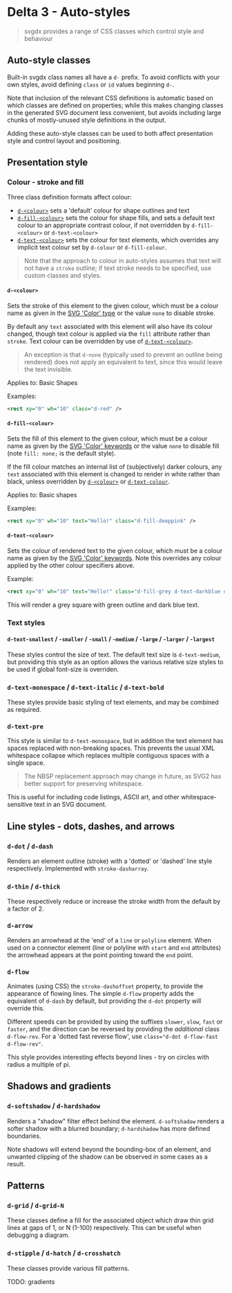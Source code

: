 # Delta 3 - Auto-styles

> svgdx provides a range of CSS classes which control style and behaviour

## Auto-style classes

Built-in svgdx class names all have a `d-` prefix.  To avoid conflicts with your own styles, avoid defining `class` or `id` values beginning `d-`.

Note that inclusion of the relevant CSS definitions is automatic based on which classes are defined on properties; while this makes changing classes in the generated SVG document less convenient, but avoids including large chunks of mostly-unused style definitions in the output.

Adding these auto-style classes can be used to both affect presentation style and control layout and positioning.

## Presentation style

### Colour - stroke and fill

Three class definition formats affect colour:

- [`d-<colour>`](#d-colour) sets a 'default' colour for shape outlines and text
- [`d-fill-<colour>`](#d-fill-colour) sets the colour for shape fills, and sets a default text colour to an appropriate contrast colour, if not overridden by `d-fill-<colour>` or `d-text-<colour>`
- [`d-text-<colour>`](#d-text-colour) sets the colour for text elements, which overrides any implicit text colour set by `d-colour` or `d-fill-colour`.

> Note that the approach to colour in auto-styles assumes that text will not have a `stroke` outline; if text stroke needs to be specified, use custom classes and styles.

#### `d-<colour>`
Sets the stroke of this element to the given colour, which must be a colour name as given in the [SVG 'Color' type](https://www.w3.org/TR/SVG11/types.html#DataTypeColor) or the value `none` to disable stroke.

By default any `text` associated with this element will also have its colour changed, though text colour is applied via the `fill` attribute rather than `stroke`. Text colour can be overridden by use of [`d-text-<colour>`](#d-text-colour).

> An exception is that `d-none` (typically used to prevent an outline being rendered) does not apply an equivalent to text, since this would leave the text invisible.

Applies to: Basic Shapes

Examples:
```xml
<rect xy="0" wh="10" class="d-red" />
```

#### `d-fill-<colour>`
Sets the fill of this element to the given colour, which must be a colour name as given
by the [SVG 'Color' keywords](https://www.w3.org/TR/SVG11/types.html#ColorKeywords) or
the value `none` to disable fill (note `fill: none;` is the default style).

If the fill colour matches an internal list of (subjectively) darker colours,
any `text` associated with this element is changed to render in white rather than black, unless overridden by [`d-<colour>`](#d-colour) or [`d-text-colour`](#d-text-colour).

Applies to: Basic shapes

Examples:
```xml
<rect xy="0" wh="10" text="Hello!" class="d-fill-deeppink" />
```

#### `d-text-<colour>`
Sets the colour of rendered text to the given colour, which must be a colour name as given
by the [SVG 'Color' keywords](https://www.w3.org/TR/SVG11/types.html#ColorKeywords).
Note this overrides any colour applied by the other colour specifiers above.

Example:
```xml
<rect xy="0" wh="10" text="Hello!" class="d-fill-grey d-text-darkblue d-green" />
```

This will render a grey square with green outline and dark blue text.

### Text styles

#### `d-text-smallest` / `-smaller` / `-small` / `-medium` / `-large` / `-larger` / `-largest`

These styles control the size of text. The default text size is `d-text-medium`, but providing
this style as an option allows the various relative size styles to be used if global font-size
is overriden.

### `d-text-monospace` / `d-text-italic` / `d-text-bold`

These styles provide basic styling of text elements, and may be combined as required.

### `d-text-pre`

This style is similar to `d-text-monospace`, but in addition the text element has spaces
replaced with non-breaking spaces. This prevents the usual XML whitespace collapse which
replaces multiple contiguous spaces with a single space.

> The NBSP replacement approach may change in future,
> as SVG2 has better support for preserving whitespace.

This is useful for including code listings, ASCII art, and other whitespace-sensitive text
in an SVG document.

## Line styles - dots, dashes, and arrows

### `d-dot` / `d-dash`
Renders an element outline (stroke) with a 'dotted' or 'dashed' line style respectively.
Implemented with `stroke-dasharray`.

### `d-thin` / `d-thick`
These respectively reduce or increase the stroke width from the default by a factor of 2.

### `d-arrow`
Renders an arrowhead at the 'end' of a `line` or `polyline` element. When used on a
connector element (line or polyline with `start` and `end` attributes) the arrowhead
appears at the point pointing toward the `end` point.

### `d-flow`
Animates (using CSS) the `stroke-dashoffset` property, to provide the appearance of
flowing lines. The simple `d-flow` property adds the equivalent of `d-dash` by default,
but providing the `d-dot` property will override this.

Different speeds can be provided by using the suffixes `slower`, `slow`, `fast` or
`faster`, and the direction can be reversed by providing the *additional* class
`d-flow-rev`. For a 'dotted fast reverse flow', use `class="d-dot d-flow-fast d-flow-rev"`.

This style provides interesting effects beyond lines - try on circles with radius a
multiple of pi.

## Shadows and gradients

### `d-softshadow` / `d-hardshadow`
Renders a "shadow" filter effect behind the element. `d-softshadow` renders a softer
shadow with a blurred boundary; `d-hardshadow` has more defined boundaries.

Note shadows will extend beyond the bounding-box of an element, and unwanted clipping
of the shadow can be observed in some cases as a result.

## Patterns

### `d-grid` / `d-grid-N`
These classes define a fill for the associated object which draw thin grid lines at
gaps of 1, or N (1-100) respectively. This can be useful when debugging a diagram.

### `d-stipple` / `d-hatch` / `d-crosshatch`
These classes provide various fill patterns.


TODO: gradients
